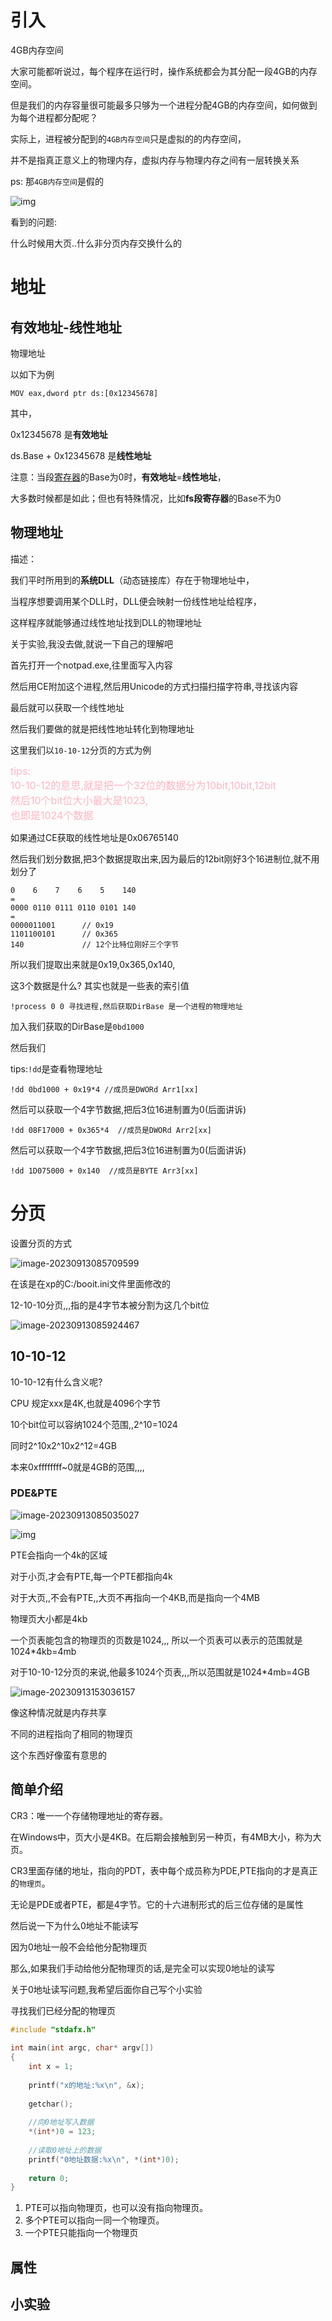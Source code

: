 

# 引入

4GB内存空间

大家可能都听说过，每个程序在运行时，操作系统都会为其分配一段4GB的内存空间。

但是我们的内存容量很可能最多只够为一个进程分配4GB的内存空间，如何做到为每个进程都分配呢？

实际上，进程被分配到的`4GB内存空间`只是虚拟的的内存空间，

并不是指真正意义上的物理内存，虚拟内存与物理内存之间有一层转换关系

ps: 那`4GB内存空间`是假的

![img](./img/4gb.png)







看到的问题:

什么时候用大页..什么非分页内存交换什么的



# 地址



## 有效地址-线性地址



物理地址

以如下为例

```
MOV eax,dword ptr ds:[0x12345678]
```

其中，

0x12345678 是**有效地址**

ds.Base + 0x12345678 是**线性地址**

注意：当段[寄存器](https://so.csdn.net/so/search?q=寄存器&spm=1001.2101.3001.7020)的Base为0时，**有效地址**=**线性地址**，

大多数时候都是如此；但也有特殊情况，比如**fs段寄存器**的Base不为0



## 物理地址



描述：

我们平时所用到的**系统DLL**（动态链接库）存在于物理地址中，

当程序想要调用某个DLL时，DLL便会映射一份线性地址给程序，

这样程序就能够通过线性地址找到DLL的物理地址



关于实验,我没去做,就说一下自己的理解吧

首先打开一个notpad.exe,往里面写入内容

然后用CE附加这个进程,然后用Unicode的方式扫描扫描字符串,寻找该内容

最后就可以获取一个线性地址

然后我们要做的就是把线性地址转化到物理地址

这里我们以`10-10-12`分页的方式为例

<div  style="color:#FFB5C5;font-size:16px">
    tips:<br>
    10-10-12的意思,就是把一个32位的数据分为10bit,10bit,12bit<br>
	然后10个bit位大小最大是1023,<br>
    也即是1024个数据<br>
</div>



如果通过CE获取的线性地址是0x06765140

然后我们划分数据,把3个数据提取出来,因为最后的12bit刚好3个16进制位,就不用划分了

```
0    6    7    6    5    140
=
0000 0110 0111 0110 0101 140
=
0000011001		// 0x19
1101100101		// 0x365
140				// 12个比特位刚好三个字节
```

所以我们提取出来就是0x19,0x365,0x140,

这3个数据是什么? 其实也就是一些表的索引值



```
!process 0 0 寻找进程,然后获取DirBase 是一个进程的物理地址
```

加入我们获取的DirBase是`0bd1000`

然后我们

tips:`!dd`是查看物理地址

```
!dd 0bd1000 + 0x19*4 //成员是DWORd Arr1[xx]
```

然后可以获取一个4字节数据,把后3位16进制置为0(后面讲诉)

```
!dd 08F17000 + 0x365*4	//成员是DWORd Arr2[xx]
```

然后可以获取一个4字节数据,把后3位16进制置为0(后面讲诉)

```
!dd 1D075000 + 0x140  //成员是BYTE Arr3[xx]
```



# 分页

设置分页的方式



![image-20230913085709599](./img/image-20230913085709599.png)

在该是在xp的C:/booit.ini文件里面修改的



12-10-10分页,,,指的是4字节本被分割为这几个bit位

![image-20230913085924467](./img/image-20230913085924467.png)



## 10-10-12

10-10-12有什么含义呢?

CPU 规定xxx是4K,也就是4096个字节

10个bit位可以容纳1024个范围,,2^10=1024

同时2^10x2^10x2^12=4GB

本来0xffffffff~0就是4GB的范围,,,,

### PDE&PTE



![image-20230913085035027](./img/image-20230913085035027.png)





![img](./img/pdepte.png)



PTE会指向一个4k的区域

对于小页,才会有PTE,每一个PTE都指向4k

对于大页,,不会有PTE,,大页不再指向一个4KB,而是指向一个4MB



物理页大小都是4kb

一个页表能包含的物理页的页数是1024,,, 所以一个页表可以表示的范围就是1024*4kb=4mb

对于10-10-12分页的来说,他最多1024个页表,,,所以范围就是1024*4mb=4GB





![image-20230913153036157](./img/image-20230913153036157.png)

像这种情况就是内存共享

不同的进程指向了相同的物理页

这个东西好像蛮有意思的



## 简单介绍

CR3：唯一一个存储物理地址的寄存器。

在Windows中，页大小是4KB。在后期会接触到另一种页，有4MB大小，称为大页。

CR3里面存储的地址，指向的PDT，表中每个成员称为PDE,PTE指向的才是真正的`物理页`。

无论是PDE或者PTE，都是4字节。它的十六进制形式的后三位存储的是属性


然后说一下为什么0地址不能读写

因为0地址一般不会给他分配物理页

那么,如果我们手动给他分配物理页的话,是完全可以实现0地址的读写

关于0地址读写问题,我希望后面你自己写个小实验




寻找我们已经分配的物理页









```c
#include "stdafx.h"
 
int main(int argc, char* argv[])
{
    int x = 1;
 
    printf("x的地址:%x\n", &x);
 
    getchar();
 
    //向0地址写入数据
    *(int*)0 = 123;
 
    //读取0地址上的数据
    printf("0地址数据:%x\n", *(int*)0);
 
    return 0;
}
```





1.  PTE可以指向物理页，也可以没有指向物理页。
2.  多个PTE可以指向一同一个物理页。
3.  一个PTE只能指向一个物理页



## 属性



## 小实验





